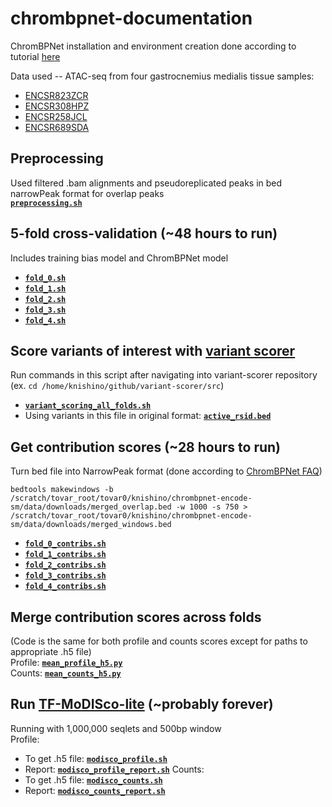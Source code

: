 # chrombpnet-documentation
ChromBPNet installation and environment creation done according to tutorial [here](https://github.com/kundajelab/chrombpnet/wiki/Installation)

Data used -- ATAC-seq from four gastrocnemius medialis tissue samples:
- [ENCSR823ZCR](https://www.encodeproject.org/experiments/ENCSR823ZCR/)
- [ENCSR308HPZ](https://www.encodeproject.org/experiments/ENCSR308HPZ/)
- [ENCSR258JCL](https://www.encodeproject.org/experiments/ENCSR258JCL/)
- [ENCSR689SDA](https://www.encodeproject.org/experiments/ENCSR689SDA/)

## Preprocessing  
Used filtered .bam alignments and pseudoreplicated peaks in bed narrowPeak format for overlap peaks  
[**`preprocessing.sh`**](preprocessing.sh)

## 5-fold cross-validation (~48 hours to run)
Includes training bias model and ChromBPNet model  
- [**`fold_0.sh`**](/folds/fold_0.sh)
- [**`fold_1.sh`**](/folds/fold_1.sh)
- [**`fold_2.sh`**](/folds/fold_2.sh)
- [**`fold_3.sh`**](/folds/fold_3.sh)
- [**`fold_4.sh`**](/folds/fold_4.sh)

## Score variants of interest with [variant scorer](https://github.com/kundajelab/variant-scorer/tree/main)

Run commands in this script after navigating into variant-scorer repository (ex. `cd /home/knishino/github/variant-scorer/src`)  
- [**`variant_scoring_all_folds.sh`**](variant_scoring_all_folds.sh)
- Using variants in this file in original format: [**`active_rsid.bed`**](active_rsid.bed)

## Get contribution scores (~28 hours to run)
Turn bed file into NarrowPeak format (done according to [ChromBPNet FAQ](https://github.com/kundajelab/chrombpnet/wiki/FAQ))

`bedtools makewindows -b /scratch/tovar_root/tovar0/knishino/chrombpnet-encode-sm/data/downloads/merged_overlap.bed -w 1000 -s 750 > /scratch/tovar_root/tovar0/knishino/chrombpnet-encode-sm/data/downloads/merged_windows.bed`

- [**`fold_0_contribs.sh`**](/folds/fold_0_contribs.sh)
- [**`fold_1_contribs.sh`**](/folds/fold_1_contribs.sh)
- [**`fold_2_contribs.sh`**](/folds/fold_2_contribs.sh)
- [**`fold_3_contribs.sh`**](/folds/fold_3_contribs.sh)
- [**`fold_4_contribs.sh`**](/folds/fold_4_contribs.sh)

## Merge contribution scores across folds
(Code is the same for both profile and counts scores except for paths to appropriate .h5 file)   
Profile: [**`mean_profile_h5.py`**](contribution_scores/mean_profile_h5.py)   
Counts: [**`mean_counts_h5.py`**](contribution_scores/mean_counts_h5.py)

## Run [TF-MoDISco-lite](https://github.com/jmschrei/tfmodisco-lite) (~probably forever)  
Running with 1,000,000 seqlets and 500bp window   
Profile:
- To get .h5 file: [**`modisco_profile.sh`**](/modisco/modisco_profile.sh)
- Report: [**`modisco_profile_report.sh`**](/modisco/modisco_profile_report.sh)
Counts:
- To get .h5 file: [**`modisco_counts.sh`**](/modisco/modisco_counts.sh)
- Report: [**`modisco_counts_report.sh`**](/modisco/modisco_counts_report.sh)


